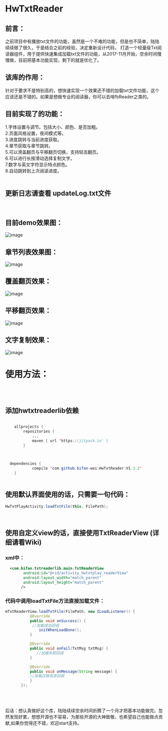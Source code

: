 ﻿# HwTxtReader

## 前言：
之前项目中有播放txt文件的功能，虽然是一个不难的功能，但是也不简单，陆陆续续做了很久，于是结合之前的经验，决定重新设计代码，
打造一个轻量级Txt阅读器组件，用于提供快速集成加载txt文件的功能，从2017-11月开始，空余时间慢慢做，目前把基本功能实现，剩下的就是优化了。

## 该库的作用：
针对于要求不是特别高的，想快速实现一个效果还不错的加载txt文件功能，这个应该还是不错的。如果是想做专业的阅读器，你可以去啃fbReader之类的。

## 目前实现了的功能：
1.字体设置与调节。包括大小、颜色、是否加粗。<br> 
2.页面风格设置，夜间模式等。<br> 
3.进度跳转与当前进度获取。<br> 
4.章节获取与章节跳转。<br> 
5.可以滑盖翻页与平移翻页切换，支持轻击翻页。<br> 
6.可以进行长按滑动选择复制文字。<br> 
7.数字与英文字符显示特点颜色。<br> 
8.自动跳转到上次阅读进度。<br> 
<br>

## 更新日志请查看 updateLog.txt文件
<br>

## 目前demo效果图：
![image](https://github.com/bifan-wei/HwTxtReader/blob/master/pics/ic_reader1.png)

## 章节列表效果图：
![image](https://github.com/bifan-wei/HwTxtReader/blob/master/pics/ic_chaper.png)

## 覆盖翻页效果：
![image](https://github.com/bifan-wei/HwTxtReader/blob/master/pics/ic_cover.png)

## 平移翻页效果：
![image](https://github.com/bifan-wei/HwTxtReader/blob/master/pics/ic_translate.png)

## 文字复制效果：
![image](https://github.com/bifan-wei/HwTxtReader/blob/master/pics/ic_copy.png)


# 使用方法：
<br>
<br>

## 添加hwtxtreaderlib依赖 

```java

    allprojects {
		repositories {
			...
			maven { url 'https://jitpack.io' }
		}
  

 
  dependencies {
	        compile 'com.github.bifan-wei:HwTxtReader:V1.3.2'
	}
	
```

##  使用默认界面使用的话，只需要一句代码： 
 ```java
 HwTxtPlayActivity.loadTxtFile(this, FilePath);
 ```
<br>

## 使用自定义view的话，直接使用TxtReaderView (详细请看Wiki)
### xml中：
```xml
  <com.bifan.txtreaderlib.main.TxtReaderView 
        android:id="@+id/activity_hwtxtplay_readerView" 
        android:layout_width="match_parent"  
        android:layout_height="match_parent" 
       />
```

### 代码中调用loadTxtFile方法直接加载文件：
 
 ```java
 mTxtReaderView.loadTxtFile(FilePath, new ILoadListener() { 
            @Override 
            public void onSuccess() { 
             //加载成功回调 
                initWhenLoadDone(); 
            } 

            @Override 
            public void onFail(TxtMsg txtMsg) { 
               //加载失败回调 
            } 

            @Override 
            public void onMessage(String message) {  
            //加载过程信息回调 
            } 
        }); 
```
<br> 
<br> 

后话：想认真做好这个库，陆陆续续空余时间折腾了一个月才把基本功能做完。忽然发现好累，想想开源也不容易，为那些开源的大神致敬，也希望自己也能做点贡献,如果你觉得还不错，欢迎start支持。<br> 

